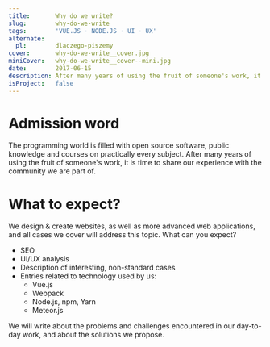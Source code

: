 ```yaml
---
title:       Why do we write?
slug:        why-do-we-write
tags:        'VUE.JS · NODE.JS · UI · UX'
alternate:
  pl:        dlaczego-piszemy
cover:       why-do-we-write__cover.jpg
miniCover:   why-do-we-write__cover--mini.jpg
date:        2017-06-15
description: After many years of using the fruit of someone's work, it is time to share our experience with the community we are part of.
isProject:   false
---
```


# Admission word

The programming world is filled with open source software, public knowledge and courses on practically every subject. After many years of using the fruit of someone's work, it is time to share our experience with the community we are part of.

# What to expect?

We design & create websites, as well as more advanced web applications, and all cases we cover will address this topic. What can you expect?
  - SEO
  - UI/UX analysis
  - Description of interesting, non-standard cases
  - Entries related to technology used by us:
    - Vue.js
    - Webpack
    - Node.js, npm, Yarn
    - Meteor.js

We will write about the problems and challenges encountered in our day-to-day work, and about the solutions we propose.

